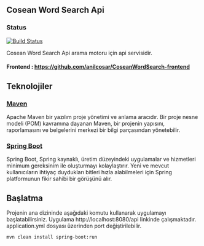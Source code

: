 
## Cosean Word Search Api

### Status
[![Build Status](https://travis-ci.org/muslumsezgin/CoseanWordSearchApi.svg?branch=master)](https://travis-ci.org/muslumsezgin/CoseanWordSearchApi)

Cosean Word Search Api arama motoru için api servisidir. 
#### Frontend : https://github.com/anilcosar/CoseanWordSearch-frontend

## Teknolojiler

### [Maven](https://maven.apache.org/)

Apache Maven bir yazılım proje yönetimi ve anlama aracıdır. Bir proje nesne modeli (POM) kavramına dayanan Maven, bir projenin yapısını, raporlamasını ve belgelerini merkezi bir bilgi parçasından yönetebilir.

### [Spring Boot](https://github.com/spring-projects/spring-boot)

Spring Boot, Spring kaynaklı, üretim düzeyindeki uygulamalar ve hizmetleri minimum gereksinim ile oluşturmayı kolaylaştırır. Yeni ve mevcut kullanıcıların ihtiyaç duydukları bitleri hızla alabilmeleri için Spring platformunun fikir sahibi bir görüşünü alır.

## Başlatma

Projenin ana dizininde aşağıdaki komutu kullanarak uygulamayı başlatabilirsiniz. 
Uygulama http://localhost:8080/api linkinde çalışmaktadır. application.yml dosyası üzerinden port değiştirilebilir.

```
mvn clean install spring-boot:run
```
